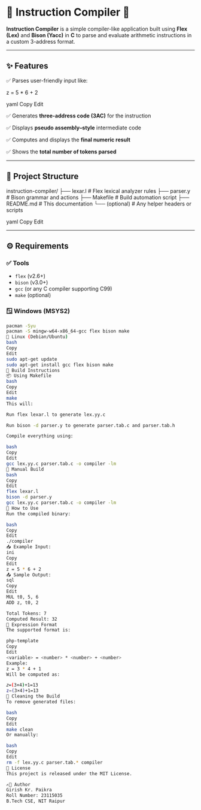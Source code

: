 # 🔺 Instruction Compiler 🔺

**Instruction Compiler** is a simple compiler-like application built using **Flex (Lex)** and **Bison (Yacc)** in **C** to parse and evaluate arithmetic instructions in a custom 3-address format.

---

## ✨ Features

✅ Parses user-friendly input like:

z = 5 * 6 + 2

yaml
Copy
Edit

✅ Generates **three-address code (3AC)** for the instruction

✅ Displays **pseudo assembly–style** intermediate code

✅ Computes and displays the **final numeric result**

✅ Shows the **total number of tokens parsed**

---

## 📂 Project Structure

instruction-compiler/ ├── lexar.l # Flex lexical analyzer rules ├── parser.y # Bison grammar and actions ├── Makefile # Build automation script ├── README.md # This documentation └── (optional) # Any helper headers or scripts

yaml
Copy
Edit

---

## ⚙️ Requirements

### ✅ Tools

- `flex` (v2.6+)
- `bison` (v3.0+)
- `gcc` (or any C compiler supporting C99)
- `make` (optional)

### 🪟 Windows (MSYS2)

```bash
pacman -Syu
pacman -S mingw-w64-x86_64-gcc flex bison make
🐧 Linux (Debian/Ubuntu)
bash
Copy
Edit
sudo apt-get update
sudo apt-get install gcc flex bison make
🔨 Build Instructions
📦 Using Makefile
bash
Copy
Edit
make
This will:

Run flex lexar.l to generate lex.yy.c

Run bison -d parser.y to generate parser.tab.c and parser.tab.h

Compile everything using:

bash
Copy
Edit
gcc lex.yy.c parser.tab.c -o compiler -lm
🔧 Manual Build
bash
Copy
Edit
flex lexar.l
bison -d parser.y
gcc lex.yy.c parser.tab.c -o compiler -lm
🚀 How to Use
Run the compiled binary:

bash
Copy
Edit
./compiler
📥 Example Input:
ini
Copy
Edit
z = 5 * 6 + 2
📤 Sample Output:
sql
Copy
Edit
MUL t0, 5, 6
ADD z, t0, 2

Total Tokens: 7
Computed Result: 32
🧮 Expression Format
The supported format is:

php-template
Copy
Edit
<variable> = <number> * <number> + <number>
Example:
z = 3 * 4 + 1
Will be computed as:

𝑧=(3×4)+1=13
z=(3×4)+1=13
🧹 Cleaning the Build
To remove generated files:

bash
Copy
Edit
make clean
Or manually:

bash
Copy
Edit
rm -f lex.yy.c parser.tab.* compiler
📜 License
This project is released under the MIT License.

✍🏻 Author
Girish Kr. Paikra
Roll Number: 23115035
B.Tech CSE, NIT Raipur



